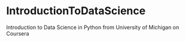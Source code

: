 # IntroductionToDataScience
Introduction to Data Science in Python from University of Michigan on Coursera
